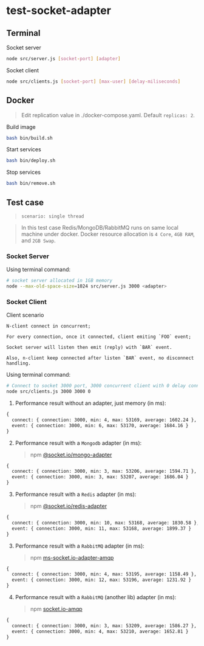 # test-socket-adapter

## Terminal
Socket server
```sh
node src/server.js [socket-port] [adapter]
```

Socket client
```sh
node src/clients.js [socket-port] [max-user] [delay-miliseconds]
```

## Docker
>Edit replication value in ./docker-compose.yaml. Default `replicas: 2`.

Build image
```sh
bash bin/build.sh
```

Start services
```sh
bash bin/deploy.sh
```

Stop services
```sh
bash bin/remove.sh
```

## Test case
> `scenario: single thread`

> In this test case Redis/MongoDB/RabbitMQ runs on same local machine under docker. Docker resource allocation is `4 Core`, `4GB RAM`, and `2GB Swap`.

### Socket Server
Using terminal command:
```sh
# socket server allocated in 1GB memory
node --max-old-space-size=1024 src/server.js 3000 <adapter>
```

### Socket Client

Client scenario
```text
N-client connect in concurrent;

For every connection, once it connected, client emiting `FOO` event;

Socket server will listen then emit (reply) with `BAR` event.

Also, n-client keep connected after listen `BAR` event, no disconnect handling.
```

Using terminal command:
```sh
# Connect to socket 3000 port, 3000 concurrent client with 0 delay connecting each other
node src/clients.js 3000 3000 0
```

1. Performance result without an adapter, just memory (in ms):
```txt
{
  connect: { connection: 3000, min: 4, max: 53169, average: 1602.24 },
  event: { connection: 3000, min: 6, max: 53170, average: 1684.16 }
}
```
2. Performance result with a `Mongodb` adapter (in ms):
    > npm [@socket.io/mongo-adapter](https://www.npmjs.com/package/@socket.io/mongo-adapter)
```txt
{
  connect: { connection: 3000, min: 3, max: 53206, average: 1594.71 },
  event: { connection: 3000, min: 3, max: 53207, average: 1686.04 }
}
```
3. Performance result with a `Redis` adapter (in ms):
    > npm [@socket.io/redis-adapter](https://www.npmjs.com/package/@socket.io/redis-adapter)
```txt
{
  connect: { connection: 3000, min: 10, max: 53168, average: 1830.58 },
  event: { connection: 3000, min: 11, max: 53168, average: 1899.37 }
}
```
3. Performance result with a `RabbitMQ` adapter (in ms):
    > npm [ms-socket.io-adapter-amqp](https://www.npmjs.com/package/ms-socket.io-adapter-amqp)
```txt
{
  connect: { connection: 3000, min: 4, max: 53195, average: 1158.49 },
  event: { connection: 3000, min: 12, max: 53196, average: 1231.92 }
}
```
4. Performance result with a `RabbitMQ` (another lib) adapter (in ms):
    > npm [socket.io-amqp](https://www.npmjs.com/package/socket.io-amqp)
```txt
{
  connect: { connection: 3000, min: 3, max: 53209, average: 1586.27 },
  event: { connection: 3000, min: 4, max: 53210, average: 1652.81 }
}
```